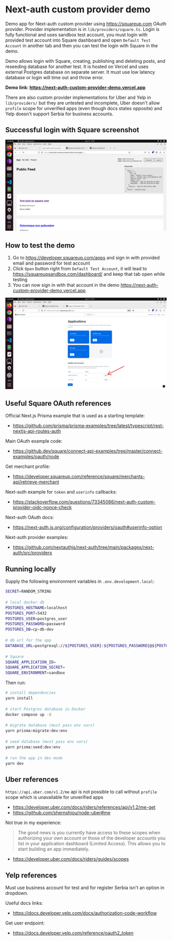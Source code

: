 # Next-auth custom provider demo

Demo app for Next-auth custom provider using https://squareup.com OAuth provider. Provider implementation is in `lib/providers/square.ts`. Login is fully functional and uses sandbox test account, you must login with provided test account into Square dashboard and open `Default Test Account` in another tab and then you can test the login with Square in the demo.

Demo allows login with Square, creating, publishing and deleting posts, and reseeding database for another test. It is hosted on Vercel and uses external Postgres database on separate server. It must use low latency database or login will time out and throw error.

**Demo link: https://next-auth-custom-provider-demo.vercel.app**

There are also custom provider implementations for Uber and Yelp in `lib/providers/` but they are untested and incomplete, Uber doesn't allow `profile` scope for unverified apps (even though docs states opposite) and Yelp doesn't support Serbia for business accounts.

## Successful login with Square screenshot

![Square login](./screenshots/screenshot-demo.png)

## How to test the demo

1. Go to https://developer.squareup.com/apps and sign in with provided email and password for test account
2. Click `Open` button right from `Default Test Account`, it will lead to https://squareupsandbox.com/dashboard/ and keep that tab open while testing
3. You can now sign in with that account in the demo https://next-auth-custom-provider-demo.vercel.app

![Open test account](./screenshots/open-test-account.png)

## Useful Square OAuth references

Official Next.js Prisma example that is used as a starting template:

- https://github.com/prisma/prisma-examples/tree/latest/typescript/rest-nextjs-api-routes-auth

Main OAuth example code:

- https://github.dev/square/connect-api-examples/tree/master/connect-examples/oauth/node

Get merchant profile:

- https://developer.squareup.com/reference/square/merchants-api/retrieve-merchant

Next-auth example for `token` and `userinfo` callbacks:

- https://stackoverflow.com/questions/73345086/next-auth-custom-provider-oidc-nonce-check

Next-auth OAuth docs:

- https://next-auth.js.org/configuration/providers/oauth#userinfo-option

Next-auth provider examples:

- https://github.com/nextauthjs/next-auth/tree/main/packages/next-auth/src/providers

## Running locally

Supply the following environment variables in `.env.development.local`:

```bash
SECRET=RANDOM_STRING

# local docker db
POSTGRES_HOSTNAME=localhost
POSTGRES_PORT=5432
POSTGRES_USER=postgres_user
POSTGRES_PASSWORD=password
POSTGRES_DB=cp-db-dev

# db url for the app
DATABASE_URL=postgresql://${POSTGRES_USER}:${POSTGRES_PASSWORD}@${POSTGRES_HOSTNAME}:${POSTGRES_PORT}/${POSTGRES_DB}?schema=public

# Square
SQUARE_APPLICATION_ID=
SQUARE_APPLICATION_SECRET=
SQUARE_ENVIRONMENT=sandbox
```

Then run:

```bash
# install dependencies
yarn install

# start Postgres database in Docker
docker compose up -d

# migrate database (must pass env vars)
yarn prisma:migrate:dev:env

# seed database (must pass env vars)
yarn prisma:seed:dev:env

# run the app in dev mode
yarn dev
```

## Uber references

`https://api.uber.com/v1.2/me` api is not possible to call without `profile` scope which is unavailable for unverified apps

- https://developer.uber.com/docs/riders/references/api/v1.2/me-get
- https://github.com/shernshiou/node-uber#me

Not true in my experience:

> The good news is you currently have access to these scopes when authorizing your own account or those of the developer accounts you list in your application dashboard (Limited Access). This allows you to start building an app immediately.

- https://developer.uber.com/docs/riders/guides/scopes

## Yelp references

Must use business account for test and for register Serbia isn't an option in dropdown.

Useful docs links:

- https://docs.developer.yelp.com/docs/authorization-code-workflow

Get user endpoint:

- https://docs.developer.yelp.com/reference/oauth2_token
